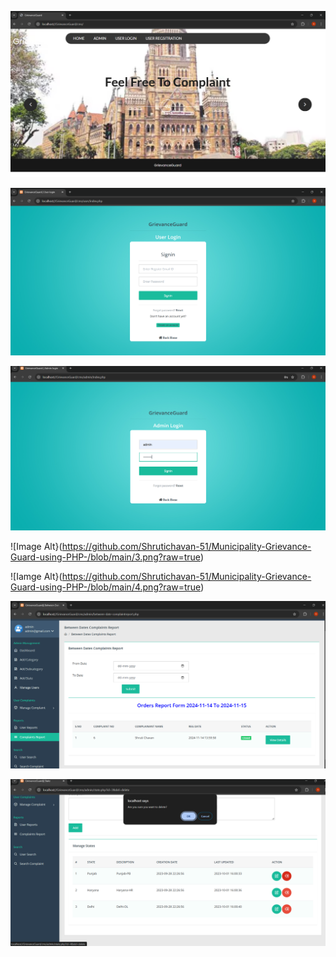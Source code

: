 ![Image Alt](https://github.com/Shrutichavan-51/Municipality-Grievance-Guard-using-PHP-/blob/main/home.png?raw=true)

![Image Alt](https://github.com/Shrutichavan-51/Municipality-Grievance-Guard-using-PHP-/blob/main/admin%20login.png?raw=true)

![Image Alt](https://github.com/Shrutichavan-51/Municipality-Grievance-Guard-using-PHP-/blob/main/2.png?raw=true)

![Image Alt}(https://github.com/Shrutichavan-51/Municipality-Grievance-Guard-using-PHP-/blob/main/3.png?raw=true)

![Iamge Alt}(https://github.com/Shrutichavan-51/Municipality-Grievance-Guard-using-PHP-/blob/main/4.png?raw=true)

![Iamge Alt](https://github.com/Shrutichavan-51/Municipality-Grievance-Guard-using-PHP-/blob/main/5.png?raw=true)

![Iamge Alt](https://github.com/Shrutichavan-51/Municipality-Grievance-Guard-using-PHP-/blob/main/6.png?raw=true)
